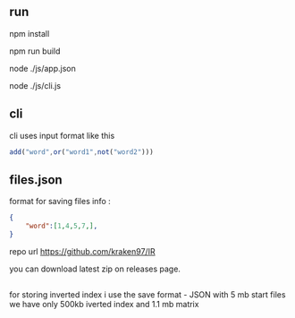 ## run 
npm install

npm run build 

node ./js/app.json

node ./js/cli.js

## cli
cli uses input format like  this

```js
add("word",or("word1",not("word2")))
```

## files.json

format for saving files info :
```json
{
    "word":[1,4,5,7,],
}
```

repo url https://github.com/kraken97/IR

you can download  latest zip on releases page.


##
for storing inverted index i use the save format  - JSON
with 5 mb start files we have only 500kb iverted index and  1.1 mb matrix 
